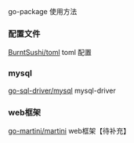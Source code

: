 go-package 使用方法

### 配置文件
[BurntSushi/toml](https://github.com/siyaEng/go-package-demo/blob/master/BurntSushi/toml/README.md) toml 配置

### mysql
[go-sql-driver/mysql](https://github.com/siyaEng/go-package-demo/blob/master/go-sql-driver/mysql/README.md) mysql-driver

### web框架
[go-martini/martini](https://github.com/siyaEng/go-package-demo/blob/master/go-martini/martini/README.md) web框架【待补充】